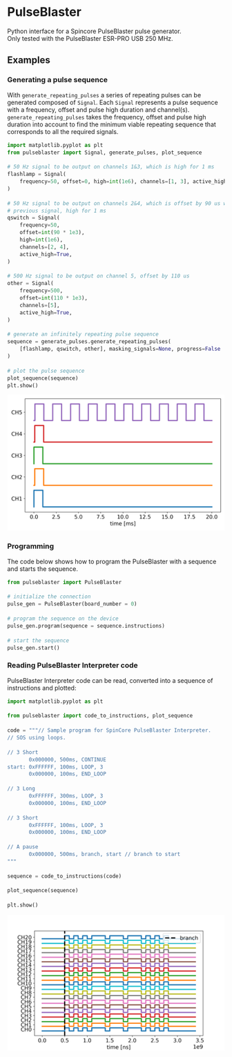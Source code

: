 # PulseBlaster

Python interface for a Spincore PulseBlaster pulse generator.  
Only tested with the PulseBlaster ESR-PRO USB 250 MHz.



## Examples

### Generating a pulse sequence
With `generate_repeating_pulses` a series of repeating pulses can be generated composed of `Signal`.
Each `Signal` represents a pulse sequence with a frequency, offset and pulse high duration and channel(s). `generate_repeating_pulses` takes the frequency, offset and pulse high duration into account to find the minimum viable repeating sequence that corresponds to all the required signals.

```python
import matplotlib.pyplot as plt
from pulseblaster import Signal, generate_pulses, plot_sequence

# 50 Hz signal to be output on channels 1&3, which is high for 1 ms
flashlamp = Signal(
    frequency=50, offset=0, high=int(1e6), channels=[1, 3], active_high=True
)

# 50 Hz signal to be output on channels 2&4, which is offset by 90 us w.r.t to the 
# previous signal, high for 1 ms
qswitch = Signal(
    frequency=50,
    offset=int(90 * 1e3),
    high=int(1e6),
    channels=[2, 4],
    active_high=True,
)

# 500 Hz signal to be output on channel 5, offset by 110 us
other = Signal(
    frequency=500,
    offset=int(110 * 1e3),
    channels=[5],
    active_high=True,
)

# generate an infinitely repeating pulse sequence
sequence = generate_pulses.generate_repeating_pulses(
    [flashlamp, qswitch, other], masking_signals=None, progress=False
)

# plot the pulse sequence
plot_sequence(sequence)
plt.show()

```
![](images/sequence.png)

### Programming
The code below shows how to program the PulseBlaster with a sequence and starts the sequence.

```python
from pulseblaster import PulseBlaster

# initialize the connection
pulse_gen = PulseBlaster(board_number = 0)

# program the sequence on the device
pulse_gen.program(sequence = sequence.instructions)

# start the sequence
pulse_gen.start()
```

### Reading PulseBlaster Interpreter code
PulseBlaster Interpreter code can be read, converted into a sequence of instructions and plotted: 
```Python
import matplotlib.pyplot as plt

from pulseblaster import code_to_instructions, plot_sequence

code = """// Sample program for SpinCore PulseBlaster Interpreter.
// SOS using loops.

// 3 Short
       0x000000, 500ms, CONTINUE
start: 0xFFFFFF, 100ms, LOOP, 3
       0x000000, 100ms, END_LOOP

// 3 Long
       0xFFFFFF, 300ms, LOOP, 3
       0x000000, 100ms, END_LOOP

// 3 Short
       0xFFFFFF, 100ms, LOOP, 3
       0x000000, 100ms, END_LOOP

// A pause
       0x000000, 500ms, branch, start // branch to start
"""

sequence = code_to_instructions(code)

plot_sequence(sequence)

plt.show()
```
![](images/read_code.png)
